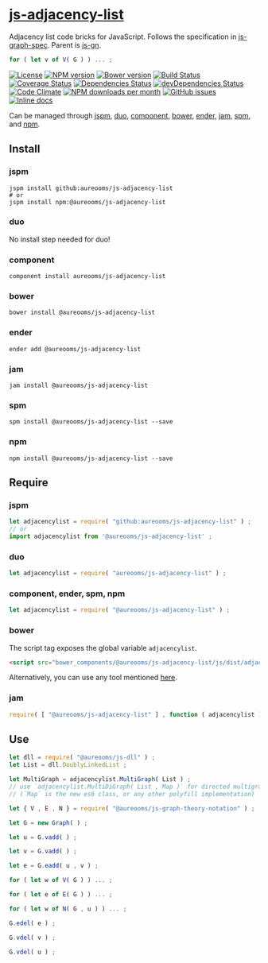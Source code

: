 [js-adjacency-list](http://make-github-pseudonymous-again.github.io/js-adjacency-list)
==

Adjacency list code bricks for JavaScript.
Follows the specification in
[js-graph-spec](https://github.com/aureooms/js-graph-spec).
Parent is [js-gn](https://github.com/aureooms/js-gn).

```js
for ( let v of V( G ) ) ... ;
```

[![License](https://img.shields.io/github/license/aureooms/js-adjacency-list.svg?style=flat)](https://raw.githubusercontent.com/aureooms/js-adjacency-list/master/LICENSE)
[![NPM version](https://img.shields.io/npm/v/@aureooms/js-adjacency-list.svg?style=flat)](https://www.npmjs.org/package/@aureooms/js-adjacency-list)
[![Bower version](https://img.shields.io/bower/v/@aureooms/js-adjacency-list.svg?style=flat)](http://bower.io/search/?q=@aureooms/js-adjacency-list)
[![Build Status](https://img.shields.io/travis/aureooms/js-adjacency-list.svg?style=flat)](https://travis-ci.org/aureooms/js-adjacency-list)
[![Coverage Status](https://img.shields.io/coveralls/aureooms/js-adjacency-list.svg?style=flat)](https://coveralls.io/r/aureooms/js-adjacency-list)
[![Dependencies Status](https://img.shields.io/david/aureooms/js-adjacency-list.svg?style=flat)](https://david-dm.org/aureooms/js-adjacency-list#info=dependencies)
[![devDependencies Status](https://img.shields.io/david/dev/aureooms/js-adjacency-list.svg?style=flat)](https://david-dm.org/aureooms/js-adjacency-list#info=devDependencies)
[![Code Climate](https://img.shields.io/codeclimate/github/aureooms/js-adjacency-list.svg?style=flat)](https://codeclimate.com/github/aureooms/js-adjacency-list)
[![NPM downloads per month](https://img.shields.io/npm/dm/@aureooms/js-adjacency-list.svg?style=flat)](https://www.npmjs.org/package/@aureooms/js-adjacency-list)
[![GitHub issues](https://img.shields.io/github/issues/aureooms/js-adjacency-list.svg?style=flat)](https://github.com/aureooms/js-adjacency-list/issues)
[![Inline docs](http://inch-ci.org/github/aureooms/js-adjacency-list.svg?branch=master&style=shields)](http://inch-ci.org/github/aureooms/js-adjacency-list)

Can be managed through [jspm](https://github.com/jspm/jspm-cli),
[duo](https://github.com/duojs/duo),
[component](https://github.com/componentjs/component),
[bower](https://github.com/bower/bower),
[ender](https://github.com/ender-js/Ender),
[jam](https://github.com/caolan/jam),
[spm](https://github.com/spmjs/spm),
and [npm](https://github.com/npm/npm).

## Install

### jspm
```terminal
jspm install github:aureooms/js-adjacency-list
# or
jspm install npm:@aureooms/js-adjacency-list
```
### duo
No install step needed for duo!

### component
```terminal
component install aureooms/js-adjacency-list
```

### bower
```terminal
bower install @aureooms/js-adjacency-list
```

### ender
```terminal
ender add @aureooms/js-adjacency-list
```

### jam
```terminal
jam install @aureooms/js-adjacency-list
```

### spm
```terminal
spm install @aureooms/js-adjacency-list --save
```

### npm
```terminal
npm install @aureooms/js-adjacency-list --save
```

## Require
### jspm
```js
let adjacencylist = require( "github:aureooms/js-adjacency-list" ) ;
// or
import adjacencylist from '@aureooms/js-adjacency-list' ;
```
### duo
```js
let adjacencylist = require( "aureooms/js-adjacency-list" ) ;
```

### component, ender, spm, npm
```js
let adjacencylist = require( "@aureooms/js-adjacency-list" ) ;
```

### bower
The script tag exposes the global variable `adjacencylist`.
```html
<script src="bower_components/@aureooms/js-adjacency-list/js/dist/adjacency-list.min.js"></script>
```
Alternatively, you can use any tool mentioned [here](http://bower.io/docs/tools/).

### jam
```js
require( [ "@aureooms/js-adjacency-list" ] , function ( adjacencylist ) { ... } ) ;
```

## Use


```js
let dll = require( "@aureooms/js-dll" ) ;
let List = dll.DoublyLinkedList ;

let MultiGraph = adjacencylist.MultiGraph( List ) ;
// use `adjacencylist.MultiDiGraph( List , Map )` for directed multigraphs ;
// (`Map` is the new es6 class, or any other polyfill implementation)

let { V , E , N } = require( "@aureooms/js-graph-theory-notation" ) ;

let G = new Graph( ) ;

let u = G.vadd( ) ;

let v = G.vadd( ) ;

let e = G.eadd( u , v ) ;

for ( let w of V( G ) ) ... ;

for ( let e of E( G ) ) ... ;

for ( let w of N( G , u ) ) ... ;

G.edel( e ) ;

G.vdel( v ) ;

G.vdel( u ) ;
```
